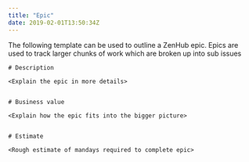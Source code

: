 ```yaml
---
title: "Epic"
date: 2019-02-01T13:50:34Z
---
```


The following template can be used to outline a ZenHub epic. Epics are used to
track larger chunks of work which are broken up into sub issues

```
# Description

<Explain the epic in more details>


# Business value

<Explain how the epic fits into the bigger picture>


# Estimate

<Rough estimate of mandays required to complete epic>
```
